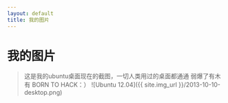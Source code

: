 ```yaml
---
layout: default
title: 我的图片
---
```

我的图片
========
>这是我的ubuntu桌面现在的截图，一切人类用过的桌面都通通
>弱爆了有木有
                                                             BORN TO HACK：）
![Ubuntu 12.04]({{ site.img_url }}/2013-10-10-desktop.png)
